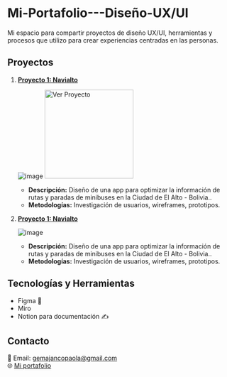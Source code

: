 # Mi-Portafolio---Diseño-UX/UI
Mi espacio para compartir proyectos de diseño UX/UI, herramientas y procesos que utilizo para crear experiencias centradas en las personas.
## Proyectos
1. **[Proyecto 1: Navialto](#)**
   
   ![image](https://i.postimg.cc/HnvgpMB2/Navialto.png)
    <a href="https://www.figma.com/design/Dcd2LpGhgL4oInOPYtBizE/NAVIALTO?node-id=0-1&t=Re7iH5exxnoAFxEh-1" target="_blank">
     <img src="https://img.shields.io/badge/Ver_Proyecto-Click_Aquí-blue?style=plastic" alt="Ver Proyecto" width="200">
     </a>
   - **Descripción:** Diseño de una app para optimizar la información de rutas y paradas de minibuses en la Ciudad de El Alto - Bolivia..
   - **Metodologías:** Investigación de usuarios, wireframes, prototipos.

 1. **[Proyecto 1: Navialto](#)**
   
    ![image](https://i.postimg.cc/HnvgpMB2/Navialto.png)
    - **Descripción:** Diseño de una app para optimizar la información de rutas y paradas de minibuses en la Ciudad de El Alto - Bolivia..
    - **Metodologías:** Investigación de usuarios, wireframes, prototipos.
 

## Tecnologías y Herramientas
- Figma 🎨
- Miro
- Notion para documentación ✍️
## Contacto
📧 Email: gemajancopaola@gmail.com  
🌐 [Mi portafolio](https://github.com/PaolaGema/Portafolio-Design-UX-UI)


